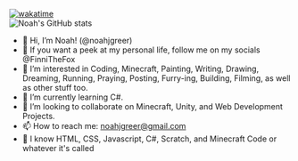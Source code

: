 [![wakatime](https://wakatime.com/badge/user/75ffedea-334a-4a78-a503-91c919c5eee2.svg)](https://wakatime.com/@75ffedea-334a-4a78-a503-91c919c5eee2)  
![Noah's GitHub stats](https://github-readme-stats.vercel.app/api?username=noahjgreer&show_icons=true)

- 👋 Hi, I’m Noah! (@noahjgreer)
- 🦊 If you want a peek at my personal life, follow me on my socials @FinniTheFox
- 👀 I’m interested in Coding, Minecraft, Painting, Writing, Drawing, Dreaming, Running, Praying, Posting, Furry-ing, Building, Filming, as well as other stuff too.
- 🌱 I’m currently learning C#.
- 💞️ I’m looking to collaborate on Minecraft, Unity, and Web Development Projects.
- 📫 How to reach me: noahjgreer@gmail.com
- 🧠 I know HTML, CSS, Javascript, C#, Scratch, and Minecraft Code or whatever it's called

<!---
woahnoah07/woahnoah07 is a ✨ special ✨ repository because its `README.md` (this file) appears on your GitHub profile.
You can click the Preview link to take a look at your changes.
--->
